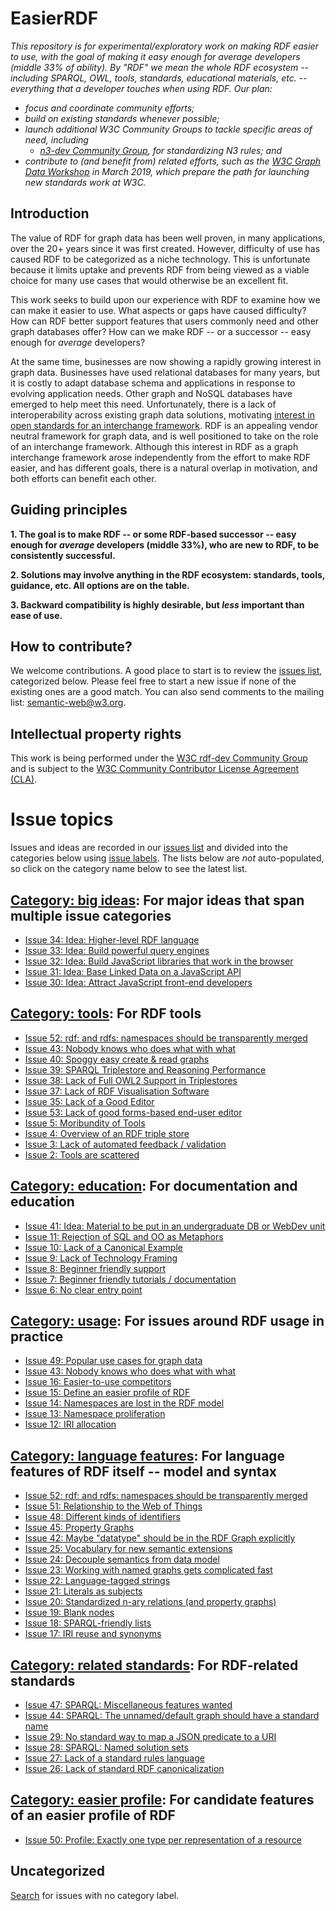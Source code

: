 # EasierRDF

_This repository is for experimental/exploratory work on making RDF easier to use, with the goal of making it easy enough for *average* developers (middle 33% of ability).  By "RDF" we mean the whole RDF ecosystem -- including SPARQL, OWL, tools, standards, educational materials, etc. -- everything that a developer touches when using RDF.  Our plan:_
* _focus and coordinate community efforts;_
* _build on existing standards whenever possible;_
* _launch additional W3C Community Groups to tackle specific areas of need, including_
  * _[n3-dev Community Group](https://www.w3.org/community/n3-dev/), for standardizing N3 rules; and_
* _contribute to (and benefit from) related efforts, such as the [W3C Graph Data Workshop](https://www.w3.org/Data/events/data-ws-2019/cfp.html) in March 2019, which prepare the path for launching new standards work at W3C._

## Introduction

The value of RDF for graph data has been well proven, in many applications, over the 20+ years since it was first created.  However, difficulty of use has caused RDF to be categorized as a niche technology. This is unfortunate because it limits uptake and prevents RDF from being viewed as a viable choice for many use cases that would otherwise be an excellent fit.

This work seeks to build upon our experience with RDF to examine how we can make it easier to use.  What aspects or gaps have caused difficulty?    How can RDF better support features that users commonly need and other graph databases offer?  How can we make RDF -- or a successor -- easy enough for *average* developers?

At the same time, businesses are now showing a rapidly growing interest in graph data.  Businesses have used relational databases for many years, but it is costly to adapt database schema and applications in response to evolving application needs.  Other graph and NoSQL databases have emerged to help meet this need.  Unfortunately, there is a lack of interoperability across existing graph data solutions, motivating [interest in open standards for an interchange framework](https://www.w3.org/Data/events/data-ws-2019/cfp.html).  RDF is an appealing vendor neutral framework for graph data, and is well positioned to take on the role of an interchange framework.  Although this interest in RDF as a graph interchange framework arose independently from the effort to make RDF easier, and has different goals, there is a natural overlap in motivation, and both efforts can benefit each other.

## Guiding principles

**1. The goal is to make RDF -- or some RDF-based successor -- easy enough for *average* developers (middle 33%), who are new to RDF, to be consistently successful.**

**2. Solutions may involve anything in the RDF ecosystem: standards, tools, guidance, etc.  All options are on the table.**

**3. Backward compatibility is highly desirable, but *less* important than ease of use.**

## How to contribute?

We welcome contributions. A good place to start is to review the [issues list](https://github.com/w3c/EasierRDF/issues), categorized below. Please feel free to start a new issue if none of the existing ones are a good match. You can also send comments to the mailing list: [semantic-web@w3.org](https://lists.w3.org/Archives/Public/semantic-web/).

## Intellectual property rights

This work is being performed under the [W3C rdf-dev Community Group](https://www.w3.org/community/rdf-dev/) and is subject to the [W3C Community Contributor License Agreement (CLA)](https://www.w3.org/community/about/agreements/cla/).

# Issue topics

Issues and ideas are recorded in our [issues list](https://github.com/w3c/EasierRDF/issues) and divided into the categories below using [issue labels](https://github.com/w3c/EasierRDF/labels).  The lists below are *not* auto-populated, so click on the category name below to see the latest list.

## [Category: big ideas](https://github.com/w3c/EasierRDF/labels/Category%3A%20big%20ideas): For major ideas that span multiple issue categories
<!-- BEGIN_DO_NOT_EDIT! Category: big ideas -->
* [Issue 34: Idea: Higher-level RDF language](https://github.com/w3c/EasierRDF/issues/34)
* [Issue 33: Idea: Build powerful query engines](https://github.com/w3c/EasierRDF/issues/33)
* [Issue 32: Idea: Build JavaScript libraries that work in the browser](https://github.com/w3c/EasierRDF/issues/32)
* [Issue 31: Idea: Base Linked Data on a JavaScript API](https://github.com/w3c/EasierRDF/issues/31)
* [Issue 30: Idea: Attract JavaScript front-end developers](https://github.com/w3c/EasierRDF/issues/30)
<!-- END_DO_NOT_EDIT! Category: big ideas -->

## [Category: tools](https://github.com/w3c/EasierRDF/labels/Category%3A%20tools): For RDF tools
<!-- BEGIN_DO_NOT_EDIT! Category: tools -->
* [Issue 52: rdf: and rdfs: namespaces should be transparently merged](https://github.com/w3c/EasierRDF/issues/52)
* [Issue 43: Nobody knows who does what with what](https://github.com/w3c/EasierRDF/issues/43)
* [Issue 40: Spoggy easy create & read graphs](https://github.com/w3c/EasierRDF/issues/40)
* [Issue 39: SPARQL Triplestore and Reasoning Performance](https://github.com/w3c/EasierRDF/issues/39)
* [Issue 38: Lack of Full OWL2 Support in Triplestores](https://github.com/w3c/EasierRDF/issues/38)
* [Issue 37: Lack of RDF Visualisation Software](https://github.com/w3c/EasierRDF/issues/37)
* [Issue 35: Lack of a Good Editor](https://github.com/w3c/EasierRDF/issues/35)
* [Issue 53: Lack of good forms-based end-user editor](https://github.com/w3c/EasierRDF/issues/53)
* [Issue 5: Moribundity of Tools](https://github.com/w3c/EasierRDF/issues/5)
* [Issue 4: Overview of an RDF triple store](https://github.com/w3c/EasierRDF/issues/4)
* [Issue 3: Lack of automated feedback / validation](https://github.com/w3c/EasierRDF/issues/3)
* [Issue 2: Tools are scattered](https://github.com/w3c/EasierRDF/issues/2)
<!-- END_DO_NOT_EDIT! Category: tools -->

## [Category: education](https://github.com/w3c/EasierRDF/labels/Category%3A%20education): For documentation and education
<!-- BEGIN_DO_NOT_EDIT! Category: education -->
* [Issue 41: Idea: Material to be put in an undergraduate DB or WebDev unit](https://github.com/w3c/EasierRDF/issues/41)
* [Issue 11: Rejection of SQL and OO as Metaphors](https://github.com/w3c/EasierRDF/issues/11)
* [Issue 10: Lack of a Canonical Example](https://github.com/w3c/EasierRDF/issues/10)
* [Issue 9: Lack of Technology Framing](https://github.com/w3c/EasierRDF/issues/9)
* [Issue 8: Beginner friendly support](https://github.com/w3c/EasierRDF/issues/8)
* [Issue 7: Beginner friendly tutorials / documentation](https://github.com/w3c/EasierRDF/issues/7)
* [Issue 6: No clear entry point](https://github.com/w3c/EasierRDF/issues/6)
<!-- END_DO_NOT_EDIT! Category: education -->

## [Category: usage](https://github.com/w3c/EasierRDF/labels/Category%3A%20usage): For issues around RDF usage in practice
<!-- BEGIN_DO_NOT_EDIT! Category: usage -->
* [Issue 49: Popular use cases for graph data](https://github.com/w3c/EasierRDF/issues/49)
* [Issue 43: Nobody knows who does what with what](https://github.com/w3c/EasierRDF/issues/43)
* [Issue 16: Easier-to-use competitors](https://github.com/w3c/EasierRDF/issues/16)
* [Issue 15: Define an easier profile of RDF](https://github.com/w3c/EasierRDF/issues/15)
* [Issue 14: Namespaces are lost in the RDF model](https://github.com/w3c/EasierRDF/issues/14)
* [Issue 13: Namespace proliferation](https://github.com/w3c/EasierRDF/issues/13)
* [Issue 12: IRI allocation](https://github.com/w3c/EasierRDF/issues/12)
<!-- END_DO_NOT_EDIT! Category: usage -->

## [Category: language features](https://github.com/w3c/EasierRDF/labels/Category%3A%20language%20features): For language features of RDF itself -- model and syntax
<!-- BEGIN_DO_NOT_EDIT! Category: language features -->
* [Issue 52: rdf: and rdfs: namespaces should be transparently merged](https://github.com/w3c/EasierRDF/issues/52)
* [Issue 51: Relationship to the Web of Things](https://github.com/w3c/EasierRDF/issues/51)
* [Issue 48: Different kinds of identifiers](https://github.com/w3c/EasierRDF/issues/48)
* [Issue 45: Property Graphs](https://github.com/w3c/EasierRDF/issues/45)
* [Issue 42: Maybe "datatype" should be in the RDF Graph explicitly](https://github.com/w3c/EasierRDF/issues/42)
* [Issue 25: Vocabulary for new semantic extensions](https://github.com/w3c/EasierRDF/issues/25)
* [Issue 24: Decouple semantics from data model](https://github.com/w3c/EasierRDF/issues/24)
* [Issue 23: Working with named graphs gets complicated fast](https://github.com/w3c/EasierRDF/issues/23)
* [Issue 22: Language-tagged strings](https://github.com/w3c/EasierRDF/issues/22)
* [Issue 21: Literals as subjects](https://github.com/w3c/EasierRDF/issues/21)
* [Issue 20: Standardized n-ary relations (and property graphs)](https://github.com/w3c/EasierRDF/issues/20)
* [Issue 19: Blank nodes](https://github.com/w3c/EasierRDF/issues/19)
* [Issue 18: SPARQL-friendly lists](https://github.com/w3c/EasierRDF/issues/18)
* [Issue 17: IRI reuse and synonyms](https://github.com/w3c/EasierRDF/issues/17)
<!-- END_DO_NOT_EDIT! Category: language features -->

## [Category: related standards](https://github.com/w3c/EasierRDF/labels/Category%3A%20related%20standards): For RDF-related standards
<!-- BEGIN_DO_NOT_EDIT! Category: related standards -->
* [Issue 47: SPARQL: Miscellaneous features wanted](https://github.com/w3c/EasierRDF/issues/47)
* [Issue 44: SPARQL: The unnamed/default graph should have a standard name](https://github.com/w3c/EasierRDF/issues/44)
* [Issue 29: No standard way to map a JSON predicate to a URI](https://github.com/w3c/EasierRDF/issues/29)
* [Issue 28: SPARQL: Named solution sets](https://github.com/w3c/EasierRDF/issues/28)
* [Issue 27: Lack of a standard rules language](https://github.com/w3c/EasierRDF/issues/27)
* [Issue 26: Lack of standard RDF canonicalization](https://github.com/w3c/EasierRDF/issues/26)
<!-- END_DO_NOT_EDIT! Category: related standards -->


## [Category: easier profile](https://github.com/w3c/EasierRDF/labels/Category%3A%20easier%20profile): For candidate features of an easier profile of RDF
<!-- BEGIN_DO_NOT_EDIT! Category: easier profile -->
* [Issue 50: Profile: Exactly one type per representation of a resource](https://github.com/w3c/EasierRDF/issues/50)
<!-- END_DO_NOT_EDIT! Category: easier profile -->

## Uncategorized
[Search](https://github.com/w3c/EasierRDF/issues?utf8=%E2%9C%93&q=is%3Aissue+is%3Aopen+no%3Alabel) for issues with no category label.
